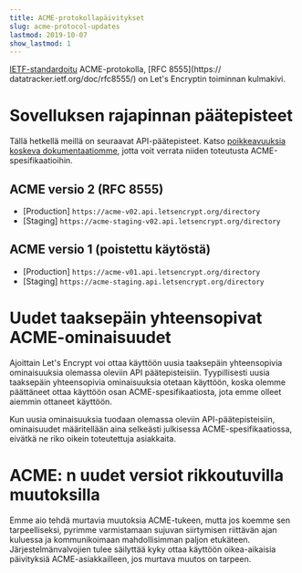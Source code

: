 ```yaml
---
title: ACME-protokollapäivitykset
slug: acme-protocol-updates
lastmod: 2019-10-07
show_lastmod: 1
---
```



[IETF-standardoitu](https://letsencrypt.org/2019/03/11/acme-protocol-ietf-standard.html) ACME-protokolla, [RFC 8555](https:// datatracker.ietf.org/doc/rfc8555/) on Let's Encryptin toiminnan kulmakivi.

# Sovelluksen rajapinnan päätepisteet

Tällä hetkellä meillä on seuraavat API-päätepisteet. Katso [poikkeavuuksia koskeva dokumentaatiomme](https://github.com/letsencrypt/boulder/blob/master/docs/acme-divergences.md), jotta voit verrata niiden toteutusta ACME-spesifikaatioihin.

## ACME versio 2 (RFC 8555)

* [Production] `https://acme-v02.api.letsencrypt.org/directory`
* [Staging] `https://acme-staging-v02.api.letsencrypt.org/directory`

## ACME versio 1 (poistettu käytöstä)

* [Production] `https://acme-v01.api.letsencrypt.org/directory`
* [Staging] `https://acme-staging.api.letsencrypt.org/directory`

# Uudet taaksepäin yhteensopivat ACME-ominaisuudet

Ajoittain Let's Encrypt voi ottaa käyttöön uusia taaksepäin yhteensopivia ominaisuuksia olemassa oleviin API päätepisteisiin. Tyypillisesti uusia taaksepäin yhteensopivia ominaisuuksia otetaan käyttöön, koska olemme päättäneet ottaa käyttöön osan ACME-spesifikaatiosta, jota emme olleet aiemmin ottaneet käyttöön.

Kun uusia ominaisuuksia tuodaan olemassa oleviin API-päätepisteisiin, ominaisuudet määritellään aina selkeästi julkisessa ACME-spesifikaatiossa, eivätkä ne riko oikein toteutettuja asiakkaita.

# ACME: n uudet versiot rikkoutuvilla muutoksilla

Emme aio tehdä murtavia muutoksia ACME-tukeen, mutta jos koemme sen tarpeelliseksi, pyrimme varmistamaan sujuvan siirtymisen riittävän ajan kuluessa ja kommunikoimaan mahdollisimman paljon etukäteen. Järjestelmänvalvojien tulee säilyttää kyky ottaa käyttöön oikea-aikaisia ​​päivityksiä ACME-asiakkailleen, jos murtava muutos on tarpeen.
